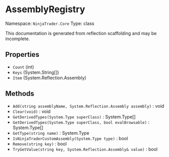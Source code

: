 # AssemblyRegistry

Namespace: `NinjaTrader.Core`
Type: class

This documentation is generated from reflection scaffolding and may be incomplete.

## Properties
- `Count` (int)
- `Keys` (System.String[])
- `Item` (System.Reflection.Assembly)

## Methods
- `Add(string assemblyName, System.Reflection.Assembly assembly)` : void
- `Clear(void)` : void
- `GetDerivedTypes(System.Type superClass)` : System.Type[]
- `GetDerivedTypes(System.Type superClass, bool evalBrowsable)` : System.Type[]
- `GetType(string name)` : System.Type
- `IsNinjaTraderCustomAssembly(System.Type type)` : bool
- `Remove(string key)` : bool
- `TryGetValue(string key, System.Reflection.Assembly& value)` : bool
